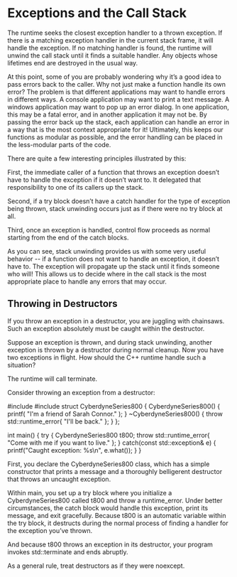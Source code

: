 # Exceptions and the Call Stack

The runtime seeks the closest exception handler to a thrown exception.
If there is a matching exception handler in the current stack frame, it will
handle the exception. If no matching handler is found, the runtime will
unwind the call stack until it finds a suitable handler. Any objects whose
lifetimes end are destroyed in the usual way.


At this point, some of you are probably wondering why it’s a good idea to pass errors back to the caller. Why not just make a function handle its own error? The problem is that different applications may want to handle errors in different ways. A console application may want to print a text message. A windows application may want to pop up an error dialog. In one application, this may be a fatal error, and in another application it may not be. By passing the error back up the stack, each application can handle an error in a way that is the most context appropriate for it! Ultimately, this keeps our functions as modular as possible, and the error handling can be placed in the less-modular parts of the code.

There are quite a few interesting principles illustrated by this:

First, the immediate caller of a function that throws an exception doesn’t have to handle the exception if it doesn’t want to. It delegated that responsibility to one of its callers up the stack.

Second, if a try block doesn’t have a catch handler for the type of exception being thrown, stack unwinding occurs just as if there were no try block at all.

Third, once an exception is handled, control flow proceeds as normal starting from the end of the catch blocks.

As you can see, stack unwinding provides us with some very useful behavior -- if a function does not want to handle an exception, it doesn’t have to. The exception will propagate up the stack until it finds someone who will! This allows us to decide where in the call stack is the most appropriate place to handle any errors that may occur.


## Throwing in Destructors
If you throw an exception in a destructor, you are juggling with chainsaws. Such an exception absolutely must be caught within the destructor.

Suppose an exception is thrown, and during stack unwinding, another exception is thrown by a destructor during normal cleanup. Now you have two exceptions in flight. How should the C++ runtime handle such a situation?

The runtime will call terminate.

Consider throwing an exception from a destructor:

  #include <cstdio>
  #include <stdexcept>
  struct CyberdyneSeries800
  {
    CyberdyneSeries800()
    {
      printf( "I'm a friend of Sarah Connor." );
    }
    ~CyberdyneSeries800()
    {
      throw std::runtime_error{ "I'll be back." };
    }
  };

  int main() {
    try
    {
      CyberdyneSeries800 t800;
      throw std::runtime_error{ "Come with me if you want to live." };
    }
    catch(const std::exception& e)
    {
      printf("Caught exception: %s\n", e.what());
    }
  }


First, you declare the CyberdyneSeries800 class, which has a simple constructor that prints a message and a thoroughly belligerent destructor
that throws an uncaught exception.

Within main, you set up a try block where you initialize a CyberdyneSeries800 called t800 and throw a runtime_error. Under better circumstances, the catch block would handle this exception, print its message, and exit gracefully. Because t800 is an automatic variable within the try block, it destructs during the normal process of finding a handler for the exception you’ve thrown.

And because t800 throws an exception in its destructor, your program invokes
std::terminate and ends abruptly.

As a general rule, treat destructors as if they were noexcept.

